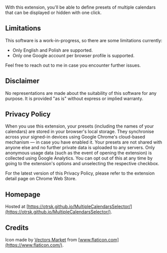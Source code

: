With this extension, you'll be able to define presets of multiple calendars that can be displayed or hidden with one click.


## Limitations

This software is a work-in-progress, so there are some limitations currently:

- Only English and Polish are supported.
- Only one Google account per browser profile is supported.

Feel free to reach out to me in case you encounter further issues.


## Disclaimer

No representations are made about the suitability of this software for any purpose. It is provided "as is" without express or implied warranty.


## Privacy Policy

When you use this extension, your presets (including the names of your calendars) are stored in your browser's local storage. They synchronise across your signed-in devices using Google Chrome's cloud-based mechanism — in case you have enabled it. Your presets are not shared with anyone else and no further private data is uploaded to any servers. Only anonymous usage data (such as the event of opening the extension) is collected using Google Analytics. You can opt out of this at any time by going to the extension's options and unselecting the respective checkbox.

For the latest version of this Privacy Policy, please refer to the extension detail page on Chrome Web Store.


## Homepage

Hosted at [https://otrsk.github.io/MultipleCalendarsSelector/](https://otrsk.github.io/MultipleCalendarsSelector/).


## Credits

Icon made by [Vectors Market](https://www.flaticon.com/authors/vectors-market) from [www.flaticon.com](https://www.flaticon.com/).
